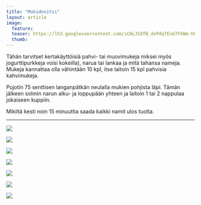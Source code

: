 ```yaml
---
title: "Mukidonitsi"
layout: article
image:
  feature:
  teaser: https://lh3.googleusercontent.com/iCHLJSXfB_dxPdqTEvG7FhNm-hQIHs9-lt95hg_SMw4=w245
  thumb:
---
```


Tähän tarvitset kertakäyttöisiä pahvi- tai muovimukeja miksei myös jogurttipurkkeja voisi kokeilla), narua tai lankaa ja mitä tahansa nameja. Mukeja kannattaa olla vähintään 10 kpl, itse laitoin 15 kpl pahvisia kahvimukeja.

Pujotin 75 senttisen langanpätkän neulalla mukien pohjista läpi. Tämän jälkeen solmin narun alku- ja loppupään yhteen ja laitoin 1 tai 2 nappulaa jokaiseen kuppiin. 

Mikiltä kesti noin 15 minuuttia saada kaikki namit ulos tuolta.

---

[![](https://lh3.googleusercontent.com/FcHiSga_H3WOs6vMRjGuXQQYNX4VeRsSAVi6ala2UQE=w800)](https://lh3.googleusercontent.com/FcHiSga_H3WOs6vMRjGuXQQYNX4VeRsSAVi6ala2UQE=s0)

[![](https://lh3.googleusercontent.com/7MD9JBytigU6wQRmGWroIAJzHdTsScuF7kgktXfwn_8=w800)](https://lh3.googleusercontent.com/7MD9JBytigU6wQRmGWroIAJzHdTsScuF7kgktXfwn_8=s0)

[![](https://lh3.googleusercontent.com/ZSq_O3J26zRv8ntX_pnAFDIyTjFDJ51s_Uk-_ROK3hM=w800)](https://lh3.googleusercontent.com/ZSq_O3J26zRv8ntX_pnAFDIyTjFDJ51s_Uk-_ROK3hM=s0)

[![](https://lh3.googleusercontent.com/6oHtdyfe8Pz0XtzJVVZw7Ieqah1_eL3iBt_is6to-NU=w800)](https://lh3.googleusercontent.com/6oHtdyfe8Pz0XtzJVVZw7Ieqah1_eL3iBt_is6to-NU=s0)

[![](https://lh3.googleusercontent.com/kv3FK9ZmfBqjMygSAFXLtKn-qZE-z6G4UvlpEYrcMPw=w800)](https://lh3.googleusercontent.com/kv3FK9ZmfBqjMygSAFXLtKn-qZE-z6G4UvlpEYrcMPw=s0)

[![](https://lh3.googleusercontent.com/e11NxH4tPYFNfFJyInhKTv0n7ryNWtnxVKjdO-QjvUg=w800)](https://lh3.googleusercontent.com/e11NxH4tPYFNfFJyInhKTv0n7ryNWtnxVKjdO-QjvUg=s0)

[![](https://lh3.googleusercontent.com/cTAaWa87J_OGbrE_AkbsF-S6X1TTNustssSuhB3HaCs=w800)](https://lh3.googleusercontent.com/cTAaWa87J_OGbrE_AkbsF-S6X1TTNustssSuhB3HaCs=s0)
